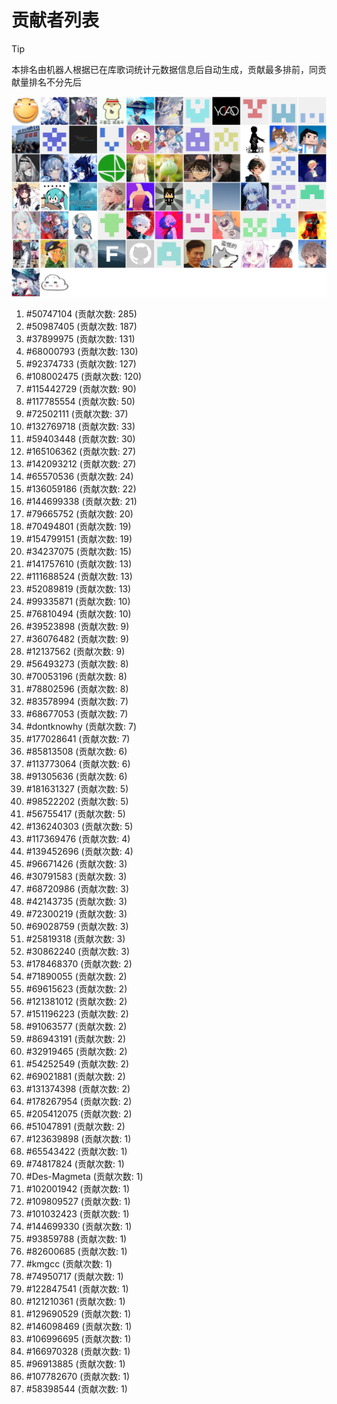 # 贡献者列表

> [!TIP]
> 本排名由机器人根据已在库歌词统计元数据信息后自动生成，贡献最多排前，同贡献量排名不分先后

![贡献者头像画廊](./CONTRIBUTORS.svg)

1. #50747104 (贡献次数: 285)
2. #50987405 (贡献次数: 187)
3. #37899975 (贡献次数: 131)
4. #68000793 (贡献次数: 130)
5. #92374733 (贡献次数: 127)
6. #108002475 (贡献次数: 120)
7. #115442729 (贡献次数: 90)
8. #117785554 (贡献次数: 50)
9. #72502111 (贡献次数: 37)
10. #132769718 (贡献次数: 33)
11. #59403448 (贡献次数: 30)
12. #165106362 (贡献次数: 27)
13. #142093212 (贡献次数: 27)
14. #65570536 (贡献次数: 24)
15. #136059186 (贡献次数: 22)
16. #144699338 (贡献次数: 21)
17. #79665752 (贡献次数: 20)
18. #70494801 (贡献次数: 19)
19. #154799151 (贡献次数: 19)
20. #34237075 (贡献次数: 15)
21. #141757610 (贡献次数: 13)
22. #111688524 (贡献次数: 13)
23. #52089819 (贡献次数: 13)
24. #99335871 (贡献次数: 10)
25. #76810494 (贡献次数: 10)
26. #39523898 (贡献次数: 9)
27. #36076482 (贡献次数: 9)
28. #12137562 (贡献次数: 9)
29. #56493273 (贡献次数: 8)
30. #70053196 (贡献次数: 8)
31. #78802596 (贡献次数: 8)
32. #83578994 (贡献次数: 7)
33. #68677053 (贡献次数: 7)
34. #dontknowhy (贡献次数: 7)
35. #177028641 (贡献次数: 7)
36. #85813508 (贡献次数: 6)
37. #113773064 (贡献次数: 6)
38. #91305636 (贡献次数: 6)
39. #181631327 (贡献次数: 5)
40. #98522202 (贡献次数: 5)
41. #56755417 (贡献次数: 5)
42. #136240303 (贡献次数: 5)
43. #117369476 (贡献次数: 4)
44. #139452696 (贡献次数: 4)
45. #96671426 (贡献次数: 3)
46. #30791583 (贡献次数: 3)
47. #68720986 (贡献次数: 3)
48. #42143735 (贡献次数: 3)
49. #72300219 (贡献次数: 3)
50. #69028759 (贡献次数: 3)
51. #25819318 (贡献次数: 3)
52. #30862240 (贡献次数: 3)
53. #178468370 (贡献次数: 2)
54. #71890055 (贡献次数: 2)
55. #69615623 (贡献次数: 2)
56. #121381012 (贡献次数: 2)
57. #151196223 (贡献次数: 2)
58. #91063577 (贡献次数: 2)
59. #86943191 (贡献次数: 2)
60. #32919465 (贡献次数: 2)
61. #54252549 (贡献次数: 2)
62. #69021881 (贡献次数: 2)
63. #131374398 (贡献次数: 2)
64. #178267954 (贡献次数: 2)
65. #205412075 (贡献次数: 2)
66. #51047891 (贡献次数: 2)
67. #123639898 (贡献次数: 1)
68. #65543422 (贡献次数: 1)
69. #74817824 (贡献次数: 1)
70. #Des-Magmeta (贡献次数: 1)
71. #102001942 (贡献次数: 1)
72. #109809527 (贡献次数: 1)
73. #101032423 (贡献次数: 1)
74. #144699330 (贡献次数: 1)
75. #93859788 (贡献次数: 1)
76. #82600685 (贡献次数: 1)
77. #kmgcc (贡献次数: 1)
78. #74950717 (贡献次数: 1)
79. #122847541 (贡献次数: 1)
80. #121210361 (贡献次数: 1)
81. #129690529 (贡献次数: 1)
82. #146098469 (贡献次数: 1)
83. #106996695 (贡献次数: 1)
84. #166970328 (贡献次数: 1)
85. #96913885 (贡献次数: 1)
86. #107782670 (贡献次数: 1)
87. #58398544 (贡献次数: 1)
